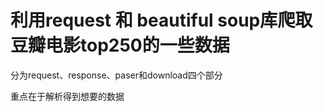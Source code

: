 # 利用request 和 beautiful soup库爬取豆瓣电影top250的一些数据


分为request、response、paser和download四个部分

重点在于解析得到想要的数据
